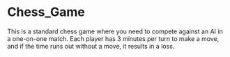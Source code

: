 # Chess_Game
This is a standard chess game where you need to compete against an AI in a one-on-one match. Each player has 3 minutes per turn to make a move, and if the time runs out without a move, it results in a loss. 
